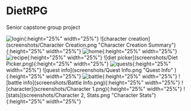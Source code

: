 # DietRPG
Senior capstone group project

![login](screenshots/Login.png){:height="25%" width="25%"} ![character creation](screenshots/Character Creation.png "Character Creation Summary"){:height="25%" width="25%"} ![home](screenshots/Home.png "Home"){:height="25%" width="25%"} ![recipe](screenshots/Recipe.png "Recipe Details"){:height="25%" width="25%"} ![diet picker](screenshots/Diet Picker.png){:height="25%" width="25%"} ![quests](screenshots/Quests.png){:height="25%" width="25%"} ![quest info](screenshots/Quest Info.png "Quest Info" ){:height="25%" width="25%"} ![battle](screenshots/Battle.png){:height="25%" width="25%"} ![battle info](screenshots/Battle Info.png){:height="25%" width="25%"} ![character](screenshots/Character 1.png){:height="25%" width="25%"} ![stats](screenshots/Character 2, Stats.png "Character Stats"){:height="25%" width="25%"}
